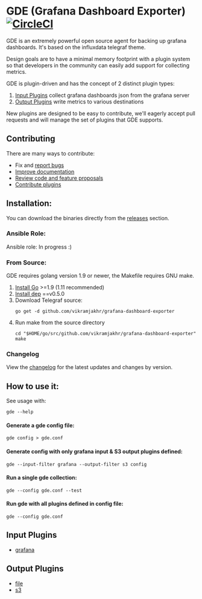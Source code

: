 # GDE (Grafana Dashboard Exporter) [![CircleCI](https://circleci.com/gh/vikramjakhr/grafana-dashboard-exporter/tree/master.svg?style=svg)](https://circleci.com/gh/vikramjakhr/grafana-dashboard-exporter/tree/master)

GDE is an extremely powerful open source agent for backing up grafana dashboards. It's based on the influxdata telegraf theme.

Design goals are to have a minimal memory footprint with a plugin system so
that developers in the community can easily add support for collecting
metrics.

GDE is plugin-driven and has the concept of 2 distinct plugin types:

1. [Input Plugins](#input-plugins) collect grafana dashboards json from the grafana server
2. [Output Plugins](#output-plugins) write metrics to various destinations

New plugins are designed to be easy to contribute, we'll eagerly accept pull
requests and will manage the set of plugins that GDE supports.

## Contributing

There are many ways to contribute:
- Fix and [report bugs](https://github.com/vikramjakhr/grafana-dashboard-exporter/issues/new)
- [Improve documentation](https://github.com/vikramjakhr/grafana-dashboard-exporter/issues?q=is%3Aopen+label%3Adocumentation)
- [Review code and feature proposals](https://github.com/vikramjakhr/grafana-dashboard-exporter/pulls)
- [Contribute plugins](CONTRIBUTING.md)

## Installation:

You can download the binaries directly from 
the [releases](https://github.com/vikramjakhr/grafana-dashboard-exporter/releases) section.

### Ansible Role:

Ansible role: In progress :) 

### From Source:

GDE requires golang version 1.9 or newer, the Makefile requires GNU make.

1. [Install Go](https://golang.org/doc/install) >=1.9 (1.11 recommended)
2. [Install dep](https://golang.github.io/dep/docs/installation.html) ==v0.5.0
3. Download Telegraf source:
   ```
   go get -d github.com/vikramjakhr/grafana-dashboard-exporter
   ```
4. Run make from the source directory
   ```
   cd "$HOME/go/src/github.com/vikramjakhr/grafana-dashboard-exporter"
   make
   ```
   
### Changelog

View the [changelog](/CHANGELOG.md) for the latest updates and changes by
version.

## How to use it:

See usage with:

```
gde --help
```

#### Generate a gde config file:

```
gde config > gde.conf
```

#### Generate config with only grafana input & S3 output plugins defined:

```
gde --input-filter grafana --output-filter s3 config
```

#### Run a single gde collection:

```
gde --config gde.conf --test
```

#### Run gde with all plugins defined in config file:

```
gde --config gde.conf
```

## Input Plugins

* [grafana](./plugins/inputs/grafana)

## Output Plugins

* [file](./plugins/outputs/file)
* [s3](./plugins/outputs/s3)